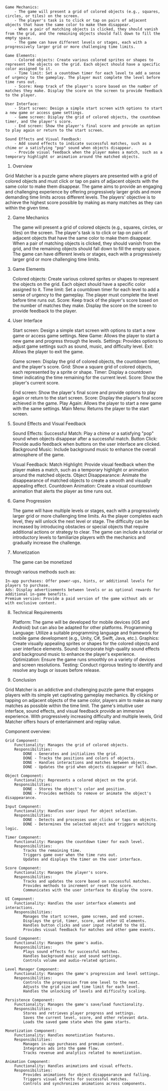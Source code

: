 	Game Mechanics:
		- The game will present a grid of colored objects (e.g., squares, circles, or tiles) on the screen.
		- The player's task is to click or tap on pairs of adjacent objects that have the same color to make them disappear.
		- When a pair of matching objects is clicked, they should vanish from the grid, and the remaining objects should fall down to fill the empty space.
		- The game can have different levels or stages, each with a progressively larger grid or more challenging time limits.

	Game Elements:
		- Colored objects: Create various colored sprites or shapes to represent the objects on the grid. Each object should have a specific color assigned to it.
		- Time limit: Set a countdown timer for each level to add a sense of urgency to the gameplay. The player must complete the level before time runs out.
		- Score: Keep track of the player's score based on the number of matches they make. Display the score on the screen to provide feedback to the player.

	User Interface:
		- Start screen: Design a simple start screen with options to start a new game or access game settings.
		- Game screen: Display the grid of colored objects, the countdown timer, and the player's score.
		- End screen: Show the player's final score and provide an option to play again or return to the start screen.

	Sound Effects and Visual Feedback:
		- Add sound effects to indicate successful matches, such as a chime or a satisfying "pop" sound when objects disappear.
		- Provide visual feedback when the player makes a match, such as a temporary highlight or animation around the matched objects.

1. Overview

Grid Matcher is a puzzle game where players are presented with a grid of colored objects and must click or tap on pairs of adjacent objects with the same color to make them disappear. The game aims to provide an engaging and challenging experience by offering progressively larger grids and more demanding time limits across different levels. The players' objective is to achieve the highest score possible by making as many matches as they can within the given time.

2. Game Mechanics

	The game will present a grid of colored objects (e.g., squares, circles, or tiles) on the screen.
	The player's task is to click or tap on pairs of adjacent objects that have the same color to make them disappear.
	When a pair of matching objects is clicked, they should vanish from the grid, and the remaining objects should fall down to fill the empty space.
	The game can have different levels or stages, each with a progressively larger grid or more challenging time limits.

3. Game Elements

	Colored objects: Create various colored sprites or shapes to represent the objects on the grid. Each object should have a specific color assigned to it.
	Time limit: Set a countdown timer for each level to add a sense of urgency to the gameplay. The player must complete the level before time runs out.
	Score: Keep track of the player's score based on the number of matches they make. Display the score on the screen to provide feedback to the player.

4. User Interface

	Start screen: Design a simple start screen with options to start a new game or access game settings.
		New Game: Allows the player to start a new game and progress through the levels.
		Settings: Provides options to adjust game settings such as sound, music, and difficulty level.
		Exit: Allows the player to exit the game.

	Game screen: Display the grid of colored objects, the countdown timer, and the player's score.
		Grid: Show a square grid of colored objects, each represented by a sprite or shape.
		Timer: Display a countdown timer indicating the time remaining for the current level.
		Score: Show the player's current score.

	End screen: Show the player's final score and provide options to play again or return to the start screen.
		Score: Display the player's final score achieved in the game.
		Play Again: Allows the player to start a new game with the same settings.
		Main Menu: Returns the player to the start screen.

5. Sound Effects and Visual Feedback

	Sound Effects:
		Successful Match: Play a chime or a satisfying "pop" sound when objects disappear after a successful match.
		Button Click: Provide audio feedback when buttons on the user interface are clicked.
		Background Music: Include background music to enhance the overall atmosphere of the game.

	Visual Feedback:
		Match Highlight: Provide visual feedback when the player makes a match, such as a temporary highlight or animation around the matched objects.
		Object Disappearance: Animate the disappearance of matched objects to create a smooth and visually appealing effect.
		Countdown Animation: Create a visual countdown animation that alerts the player as time runs out.

6. Game Progression

	The game will have multiple levels or stages, each with a progressively larger grid or more challenging time limits.
	As the player completes each level, they will unlock the next level or stage.
	The difficulty can be increased by introducing obstacles or special objects that require additional actions or strategy to clear.
	The game can include a tutorial or introductory levels to familiarize players with the mechanics and gradually increase the challenge.

7. Monetization

	The game can be monetized

through various methods such as:

	In-app purchases: Offer power-ups, hints, or additional levels for players to purchase.
	Ads: Display advertisements between levels or as optional rewards for additional in-game benefits.
	Premium version: Provide a paid version of the game without ads or with exclusive content.

8. Technical Requirements

	Platform: The game will be developed for mobile devices (iOS and Android) but can also be adapted for other platforms.
	Programming Language: Utilize a suitable programming language and framework for mobile game development (e.g., Unity, C#, Swift, Java, etc.).
	Graphics: Create visually appealing sprites or shapes for the colored objects and user interface elements.
	Sound: Incorporate high-quality sound effects and background music to enhance the player's experience.
	Optimization: Ensure the game runs smoothly on a variety of devices and screen resolutions.
	Testing: Conduct rigorous testing to identify and resolve any bugs or issues before release.

9. Conclusion

Grid Matcher is an addictive and challenging puzzle game that engages players with its simple yet captivating gameplay mechanics. By clicking or tapping on adjacent objects of the same color, players aim to make as many matches as possible within the time limit. The game's intuitive user interface, sound effects, and visual feedback provide an immersive experience. With progressively increasing difficulty and multiple levels, Grid Matcher offers hours of entertainment and replay value.


Component overview:
	
	
	Grid Component:
		Functionality: Manages the grid of colored objects.
		Responsibilities:
			DONE - Generates and initializes the grid.
			DONE - Tracks the positions and colors of objects.
			DONE - Handles interactions and matches between objects.
			DONE - Updates the grid when objects disappear or fall down.

	Object Component:
		Functionality: Represents a colored object on the grid.
		Responsibilities:
			DONE - Stores the object's color and position.
			DONE - Provides methods to remove or animate the object's disappearance.

	Input Component:
		Functionality: Handles user input for object selection.
		Responsibilities:
			DONE - Detects and processes user clicks or taps on objects.
			DONE - Determines the selected object and triggers matching logic.

	Timer Component:
		Functionality: Manages the countdown timer for each level.
		Responsibilities:
			Tracks the remaining time.
			Triggers game over when the time runs out.
			Updates and displays the timer on the user interface.

	Score Component:
		Functionality: Manages the player's score.
		Responsibilities:
			Tracks and updates the score based on successful matches.
			Provides methods to increment or reset the score.
			Communicates with the user interface to display the score.

	UI Component:
		Functionality: Handles the user interface elements and interactions.
		Responsibilities:
			Manages the start screen, game screen, and end screen.
			Displays the grid, timer, score, and other UI elements.
			Handles button clicks and user input related to the UI.
			Provides visual feedback for matches and other game events.

	Sound Component:
		Functionality: Manages the game's audio.
		Responsibilities:
			Plays sound effects for successful matches.
			Handles background music and sound settings.
			Controls volume and audio-related options.

	Level Manager Component:
		Functionality: Manages the game's progression and level settings.
		Responsibilities:
			Controls the progression from one level to the next.
			Adjusts the grid size and time limit for each level.
			Handles the unlocking of levels and difficulty scaling.

	Persistence Component:
		Functionality: Manages the game's save/load functionality.
		Responsibilities:
			Stores and retrieves player progress and settings.
			Saves the current level, score, and other relevant data.
			Loads the saved game state when the game starts.

	Monetization Component:
		Functionality: Handles monetization features.
		Responsibilities:
			Manages in-app purchases and premium content.
			Integrates ads into the game flow.
			Tracks revenue and analytics related to monetization.

	Animation Component:
		Functionality: Handles animations and visual effects.
		Responsibilities:
			Provides animations for object disappearance and falling.
			Triggers visual effects for successful matches.
			Controls and synchronizes animations across components.
